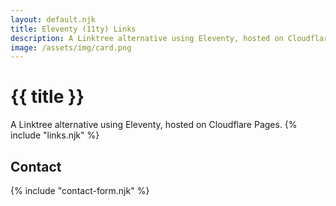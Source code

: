 ```yaml
---
layout: default.njk
title: Eleventy (11ty) Links
description: A Linktree alternative using Eleventy, hosted on Cloudflare Pages.
image: /assets/img/card.png
---
```


# {{ title }}
A Linktree alternative using Eleventy, hosted on Cloudflare Pages.
{% include "links.njk" %}
<h2>Contact</h2>
{% include "contact-form.njk" %}
